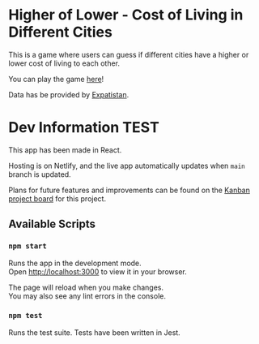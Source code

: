 # Higher of Lower - Cost of Living in Different Cities

This is a game where users can guess if different cities have a higher or lower cost of living to each other.

You can play the game [here](https://higherorlowercostofliving.netlify.app/)!

Data has be provided by [Expatistan](https://www.expatistan.com/cost-of-living/index?ranking=1).

# Dev Information TEST

This app has been made in React.

Hosting is on Netlify, and the live app automatically updates when `main` branch is updated.

Plans for future features and improvements can be found on the [Kanban project board](https://github.com/users/serenainzani/projects/2) for this project.

## Available Scripts

### `npm start`

Runs the app in the development mode.\
Open [http://localhost:3000](http://localhost:3000) to view it in your browser.

The page will reload when you make changes.\
You may also see any lint errors in the console.

### `npm test`

Runs the test suite.
Tests have been written in Jest.
